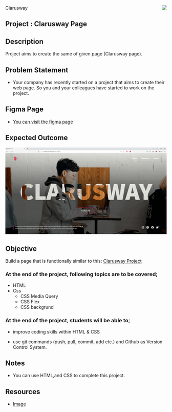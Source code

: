 <p>Clarusway<img align="right"
  src="https://secure.meetupstatic.com/photos/event/3/1/b/9/600_488352729.jpeg"  width="15px"></p>

## Project : Clarusway Page

## Description
Project aims to create the same of given page (Clarusway page).

## Problem Statement

- Your company has recently started on a project that aims to create their web page. So you and your colleagues have started to work on the project.

## Figma Page

- [You can visit the figma page](https://www.figma.com/file/1jFg3VK9CVSGaEM2xAdxHx/Clarusways?type=design&node-id=0%3A1&mode=design&t=qMvXzJQ8woHk21za-1)

## Expected Outcome

![Clarusway Project](./clarusway.gif)

## Objective

Build a page that is functionally similar to this: [Clarusway Project](https://anthonyins.github.io/clarusways/)

### At the end of the project, following topics are to be covered;

- HTML 
- Css
  - CSS Media Query
  - CSS Flex
  - CSS backgrund


### At the end of the project, students will be able to;

- improve coding skills within HTML & CSS

- use git commands (push, pull, commit, add etc.) and Github as Version Control System.


## Notes

- You can use HTML,and CSS to complete this project.

## Resources

-  [Image](./image)